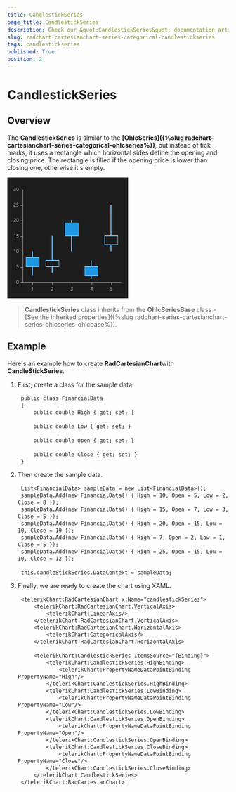 ```yaml
---
title: CandlestickSeries
page_title: CandlestickSeries
description: Check our &quot;CandlestickSeries&quot; documentation article for RadChart for UWP control.
slug: radchart-cartesianchart-series-categorical-candlestickseries
tags: candlestickseries
published: True
position: 2
---
```


# CandlestickSeries

## Overview

The **CandlestickSeries** is similar to the **[OhlcSeries]({%slug radchart-cartesianchart-series-categorical-ohlcseries%})**, but instead of tick marks, it uses a rectangle which horizontal sides define the opening and closing price. The rectangle is filled if the opening price is lower than closing one, otherwise it's empty.

![Candle Stick Series](images/CandleStickSeries.png)

>**CandlestickSeries** class inherits from the **OhlcSeriesBase** class - [See the inherited properties]({%slug radchart-series-cartesianchart-series-ohlcseries-ohlcbase%}).

## Example

Here's an example how to create **RadCartesianChart**with **CandleStickSeries**.

1. First, create a class for the sample data.
	
		public class FinancialData
		{
			public double High { get; set; }
		
			public double Low { get; set; }
		
			public double Open { get; set; }
		
			public double Close { get; set; }
		}

1. Then create the sample data.

		List<FinancialData> sampleData = new List<FinancialData>();
		sampleData.Add(new FinancialData() { High = 10, Open = 5, Low = 2, Close = 8 });
		sampleData.Add(new FinancialData() { High = 15, Open = 7, Low = 3, Close = 5 });
		sampleData.Add(new FinancialData() { High = 20, Open = 15, Low = 10, Close = 19 });
		sampleData.Add(new FinancialData() { High = 7, Open = 2, Low = 1, Close = 5 });
		sampleData.Add(new FinancialData() { High = 25, Open = 15, Low = 10, Close = 12 });
		
		this.candleStickSeries.DataContext = sampleData;

1. Finally, we are ready to create the chart using XAML.

		<telerikChart:RadCartesianChart x:Name="candlestickSeries">
		    <telerikChart:RadCartesianChart.VerticalAxis>
		        <telerikChart:LinearAxis/>
		    </telerikChart:RadCartesianChart.VerticalAxis>
		    <telerikChart:RadCartesianChart.HorizontalAxis>
		        <telerikChart:CategoricalAxis/>
		    </telerikChart:RadCartesianChart.HorizontalAxis>
		
		    <telerikChart:CandlestickSeries ItemsSource="{Binding}">
		        <telerikChart:CandlestickSeries.HighBinding>
		            <telerikChart:PropertyNameDataPointBinding PropertyName="High"/>
		        </telerikChart:CandlestickSeries.HighBinding>
		        <telerikChart:CandlestickSeries.LowBinding>
		            <telerikChart:PropertyNameDataPointBinding PropertyName="Low"/>
		        </telerikChart:CandlestickSeries.LowBinding>
		        <telerikChart:CandlestickSeries.OpenBinding>
		            <telerikChart:PropertyNameDataPointBinding PropertyName="Open"/>
		        </telerikChart:CandlestickSeries.OpenBinding>
		        <telerikChart:CandlestickSeries.CloseBinding>
		            <telerikChart:PropertyNameDataPointBinding PropertyName="Close"/>
		        </telerikChart:CandlestickSeries.CloseBinding>
		    </telerikChart:CandlestickSeries>
		</telerikChart:RadCartesianChart>
